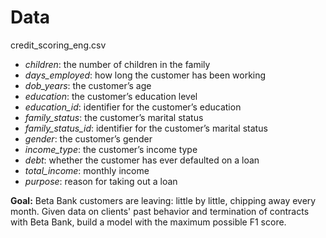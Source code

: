 # **Data**
credit_scoring_eng.csv


* *children*: the number of children in the family
* *days_employed*: how long the customer has been working
* *dob_years*: the customer’s age
* *education*: the customer’s education level
* *education_id*: identifier for the customer’s education
* *family_status*: the customer’s marital status
* *family_status_id*: identifier for the customer’s marital status
* *gender*: the customer’s gender
* *income_type*: the customer’s income type
* *debt*: whether the customer has ever defaulted on a loan
* *total_income*: monthly income
* *purpose*: reason for taking out a loan

**Goal:**
Beta Bank customers are leaving: little by little, chipping away every month. Given data on clients' past behavior and termination of contracts with Beta Bank, build a model with the maximum possible F1 score.